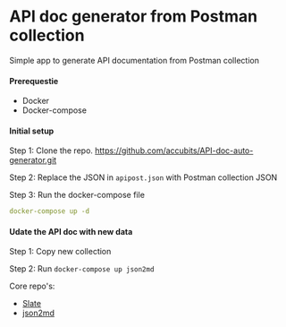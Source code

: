 # API doc generator from Postman collection
Simple app to generate API documentation from Postman collection


#### Prerequestie
- Docker
- Docker-compose


#### Initial setup
Step 1:
Clone the repo. https://github.com/accubits/API-doc-auto-generator.git

Step 2:
Replace the JSON in `apipost.json` with Postman collection JSON

Step 3:
Run the docker-compose file

```yaml
docker-compose up -d
```

#### Udate the API doc with new data
Step 1:
Copy new collection

Step 2:
Run `docker-compose up json2md`


Core repo's:
- [Slate](https://github.com/accubits/slate)
- [json2md](https://github.com/accubits/json2md)
